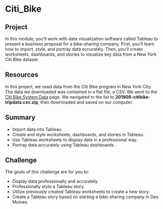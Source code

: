 # Citi_Bike
## Project
In this module, you’ll work with data visualization software called Tableau to present a business proposal for a bike-sharing company. First, you’ll learn how to import, style, and portray data accurately. Then, you’ll create worksheets, dashboards, and stories to visualize key data from a New York Citi Bike dataset. 

## Resources  
In this project, we used data from the Citi Bike program in New York City. The data we downloaded was contained in a flat file, a CSV. 
We went to the [Citi Bike System Data](https://www.citibikenyc.com/system-data) page. We navigated to the list to **201908-citibike-tripdata.csv.zip**, then downloaded and saved on our computer.  

## Summary
- Import data into Tableau.
- Create and style worksheets, dashboards, and stories in Tableau.
- Use Tableau worksheets to display data in a professional way.
- Portray data accurately using Tableau dashboards.

## Challenge 
The goals of this challenge are for you to:
- Display data professionally and accurately.
- Professionally style a Tableau story.
- Utilize previously created Tableau worksheets to create a new story.
- Create a Tableau story based on starting a bike-sharing company in Des Moines.

